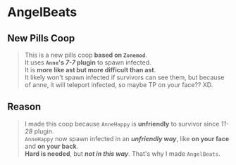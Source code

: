 # AngelBeats
 
## New Pills Coop
> This is a new pills coop **based on `Zonemod`**.  
> It uses **`Anne`'s _7-7_ plugin** to spawn infected.  
> It is **more like ast but more difficult than ast**.  
> It likely won't spawn infected if survivors can see them, but because of anne, it will teleport infected, so maybe TP on your face?? XD.  

## Reason
> I made this coop because `AnneHappy` is **unfriendly** to survivor since _11-28_ plugin.  
> `AnneHappy` now spawn infected in an **_unfriendly way_**, like **on your face** and **on your back**.  
> **Hard is needed**, but **_not in this way_**. That's why I made `AngelBeats`.
